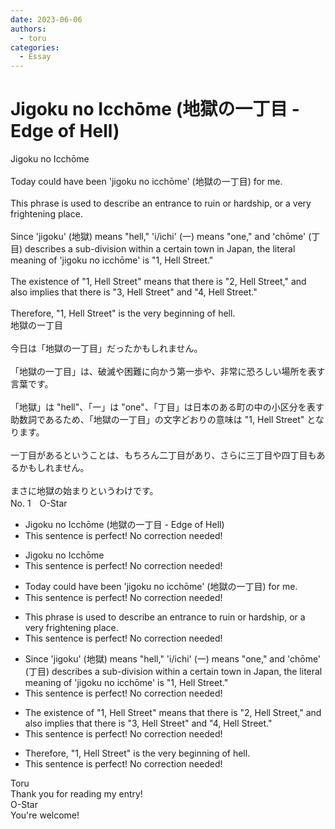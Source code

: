 ```yaml
---
date: 2023-06-06
authors:
  - toru
categories:
  - Essay
---
```


<h1 id="subject_show">Jigoku no Icchōme (地獄の一丁目 - Edge of Hell)</h1>
<div class="date" hidden>Jun 6, 2023 21:27</div>
<div id="post"><div id="body_show_ori">
Jigoku no Icchōme<br/><br/>Today could have been 'jigoku no icchōme' (地獄の一丁目) for me.<br/><br/>This phrase is used to describe an entrance to ruin or hardship, or a very frightening place.<br/><br/>Since 'jigoku' (地獄) means "hell," 'i/ichi' (一) means "one," and 'chōme' (丁目) describes a sub-division within a certain town in Japan, the literal meaning of 'jigoku no icchōme' is "1, Hell Street."<br/><br/>The existence of "1, Hell Street" means that there is "2, Hell Street," and also implies that there is "3, Hell Street" and "4, Hell Street."<br/><br/>Therefore, "1, Hell Street" is the very beginning of hell.
</div></div>

<!-- more -->

<div id="post_ja"><div id="body_show_mo">
地獄の一丁目<br/><br/>今日は「地獄の一丁目」だったかもしれません。<br/><br/>「地獄の一丁目」は、破滅や困難に向かう第一歩や、非常に恐ろしい場所を表す言葉です。<br/><br/>「地獄」は "hell"、「一」は "one"、「丁目」は日本のある町の中の小区分を表す助数詞であるため、「地獄の一丁目」の文字どおりの意味は "1, Hell Street" となります。<br/><br/>一丁目があるということは、もちろん二丁目があり、さらに三丁目や四丁目もあるかもしれません。<br/><br/>まさに地獄の始まりというわけです。
</div></div>
<div id="block"><div class="first_name"> No. 1　<span class="just_name">O-Star</span></div><div id="block2">
<ul class="correction_field">
<li class="incorrect">Jigoku no Icchōme (地獄の一丁目 - Edge of Hell)</li>
<li class="corrected perfect">This sentence is perfect! No correction needed!</li>
</ul>
<ul class="correction_field">
<li class="incorrect">Jigoku no Icchōme</li>
<li class="corrected perfect">This sentence is perfect! No correction needed!</li>
</ul>
<ul class="correction_field">
<li class="incorrect">Today could have been 'jigoku no icchōme' (地獄の一丁目) for me.</li>
<li class="corrected perfect">This sentence is perfect! No correction needed!</li>
</ul>
<ul class="correction_field">
<li class="incorrect">This phrase is used to describe an entrance to ruin or hardship, or a very frightening place.</li>
<li class="corrected perfect">This sentence is perfect! No correction needed!</li>
</ul>
<ul class="correction_field">
<li class="incorrect">Since 'jigoku' (地獄) means "hell," 'i/ichi' (一) means "one," and 'chōme' (丁目) describes a sub-division within a certain town in Japan, the literal meaning of 'jigoku no icchōme' is "1, Hell Street."</li>
<li class="corrected perfect">This sentence is perfect! No correction needed!</li>
</ul>
<ul class="correction_field">
<li class="incorrect">The existence of "1, Hell Street" means that there is "2, Hell Street," and also implies that there is "3, Hell Street" and "4, Hell Street."</li>
<li class="corrected perfect">This sentence is perfect! No correction needed!</li>
</ul>
<ul class="correction_field">
<li class="incorrect">Therefore, "1, Hell Street" is the very beginning of hell.</li>
<li class="corrected perfect">This sentence is perfect! No correction needed!</li>
</ul>
</div><div class="name"><span class="just_name">Toru</span><br>
Thank you for reading my entry!
</div>
<div class="name"><span class="just_name">O-Star</span><br>
You're welcome!
</div>
</div>
